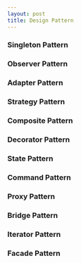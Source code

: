 ```yaml
---
layout: post
title: Design Pattern
---
```

### Singleton Pattern

### Observer Pattern

### Adapter Pattern

### Strategy Pattern

### Composite Pattern

### Decorator Pattern

### State Pattern

### Command Pattern

### Proxy Pattern

### Bridge Pattern

### Iterator Pattern

### Facade Pattern
